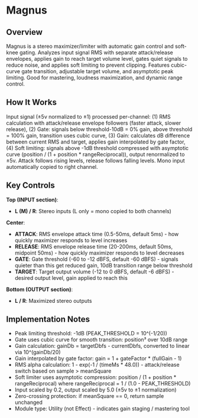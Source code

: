 # Magnus

## Overview
Magnus is a stereo maximizer/limiter with automatic gain control and soft-knee gating. Analyzes input signal RMS with separate attack/release envelopes, applies gain to reach target volume level, gates quiet signals to reduce noise, and applies soft limiting to prevent clipping. Features cubic-curve gate transition, adjustable target volume, and asymptotic peak limiting. Good for mastering, loudness maximization, and dynamic range control.

## How It Works
Input signal (±5v normalized to ±1) processed per-channel: (1) RMS calculation with attack/release envelope followers (faster attack, slower release), (2) Gate: signals below threshold-10dB = 0% gain, above threshold = 100% gain, transition uses cubic curve, (3) Gain: calculates dB difference between current RMS and target, applies gain interpolated by gate factor, (4) Soft limiting: signals above -1dB threshold compressed with asymptotic curve (position / (1 + position * rangeReciprocal)), output renormalized to ±5v. Attack follows rising levels, release follows falling levels. Mono input automatically copied to right channel.

## Key Controls
**Top (INPUT section)**:
- **L (M) / R**: Stereo inputs (L only = mono copied to both channels)

**Center**:
- **ATTACK**: RMS envelope attack time (0.5-50ms, default 5ms) - how quickly maximizer responds to level increases
- **RELEASE**: RMS envelope release time (20-200ms, default 50ms, midpoint 50ms) - how quickly maximizer responds to level decreases
- **GATE**: Gate threshold (-60 to -12 dBFS, default -60 dBFS) - signals quieter than this get reduced gain, 10dB transition range below threshold
- **TARGET**: Target output volume (-12 to 0 dBFS, default -6 dBFS) - desired output level, gain applied to reach this

**Bottom (OUTPUT section)**:
- **L / R**: Maximized stereo outputs

## Implementation Notes
- Peak limiting threshold: -1dB (PEAK_THRESHOLD = 10^(-1/20))
- Gate uses cubic curve for smooth transition: position³ over 10dB range
- Gain calculation: gainDb = targetDbfs - currentDbfs, converted to linear via 10^(gainDb/20)
- Gain interpolated by gate factor: gain = 1 + gateFactor * (fullGain - 1)
- RMS alpha calculation: 1 - exp(-1 / (timeMs * 48.0)) - attack/release switch based on sample > meanSquare
- Soft limiter uses asymptotic compression: position / (1 + position * rangeReciprocal) where rangeReciprocal = 1 / (1.0 - PEAK_THRESHOLD)
- Input scaled by 0.2, output scaled by 5.0 (±5v to ±1 normalization)
- Zero-crossing protection: if meanSquare == 0, return sample unchanged
- Module type: Utility (not Effect) - indicates gain staging / mastering tool
